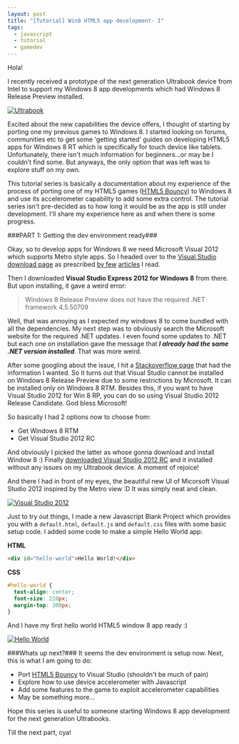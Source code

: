```yaml
---
layout: post
title: "[Tutorial] Win8 HTML5 app development- I"
tags:
  - javascript
  - tutorial
  - gamedev
---
```


Hola!

I recently received a prototype of the next generation Ultrabook device from Intel to support my Windows 8 app developments which had Windows 8 Release Preview installed.

[<img src="/images/ubook.jpg" alt="Ultrabook" title="Next-gen ultrabook" />](/images/ubook.png)

Excited about the new capabilities the device offers, I thought of starting by porting one my previous games to Windows 8. I started looking on forums, communities etc to get some 'getting started' guides on developing HTML5 apps for Windows 8 RT which is specifically for touch device like tablets. Unfortunately, there isn't much information for beginners...or may be I couldn't find some. But anyways, the only option that was left was to explore stuff on my own.

This tutorial series is basically a documentation about my experience of the process of porting one of my HTML5 games ([HTML5 Bouncy](https://github.com/chinchang/Bouncy_HTML5)) to Windows 8 and use its accelerometer capability to add some extra control.
The tutorial series isn't pre-decided as to how long it would be as the app is still under development. I'll share my experience here as and when there is some progress.

###PART 1: Getting the dev environment ready###

Okay, so to develop apps for Windows 8 we need Microsoft Visual 2012 which supports Metro style apps. So I headed over to the [Visual Studio download page](http://www.microsoft.com/visualstudio/eng/downloads) as prescribed [by few](http://software.intel.com/en-us/blogs/2012/07/13/getting-started-with-ultrabook-development) [articles](http://blogs.msdn.com/b/jennifer/archive/2012/06/19/developing-a-windows-8-metro-app-part-2-getting-started.aspx) I read.

Then I downloaded **Visual Studio Express 2012 for Windows 8** from there. But upon installing, it gave a weird error:

> Windows 8 Release Preview does not have the required .NET framework 4.5.50709

Well, that was annoying as I expected my windows 8 to come bundled with all the dependencies. My next step was to obviously search the Microsoft website for the required .NET updates. I even found some updates to .NET but each one on installation gave the message that **_I already had the same .NET version installed_**. That was more weird.

After some googling about the issue, I hit a [Stackoverflow page](http://stackoverflow.com/questions/12389297/unable-to-install-visual-studio-professional-2012-on-windows-8-cp-and-also-not-o) that had the information I wanted. So it turns out that Visual Studio cannot be installed on Windows 8 Release Preview due to some restrictions by Microsoft. It can be installed only on Windows 8 RTM. Besides this, if you want to have Visual Studio 2012 for Win 8 RP, you can do so using Visual Studio 2012 Release Candidate. God bless Microsoft!

So basically I had 2 options now to choose from:

- Get Windows 8 RTM
- Get Visual Studio 2012 RC

And obviously I picked the latter as whose gonna download and install Window 8 :) Finally [downloaded Visual Studio 2012 RC](http://www.microsoft.com/en-us/download/details.aspx?id=29915) and it installed without any issues on my Ultrabook device. A moment of rejoice!

And there I had in front of my eyes, the beautiful new UI of Micorsoft Visual Studio 2012 inspired by the Metro view :D It was simply neat and clean.

[<img src="/images/vs2012_start_screen.png" alt="Visual Studio 2012" title="Visual Studio 2012 start screen" />](/images/vs2012_start_screen.png)

Just to try out things, I made a new Javascript Blank Project which provides you with a <code>default.html</code>, <code>default.js</code> and <code>default.css</code> files with some basic setup code. I added some code to make a simple Hello World app:

**HTML**

```html
<div id="hello-world">Hello World!</div>
```

**CSS**

```css
#hello-world {
  text-align: center;
  font-size: 220px;
  margin-top: 300px;
}
```

And I have my first hello world HTML5 window 8 app ready :)

[<img src="/images/helloworld_win8.png" alt="Hello World" title="Hello World!" />](/images/helloworld_win8.png)

###Whats up next?###
It seems the dev environment is setup now. Next, this is what I am going to do:

- Port [HTML5 Bouncy](https://github.com/chinchang/Bouncy_HTML5) to Visual Studio (shouldn't be much of pain)
- Explore how to use device accelerometer with Javascript
- Add some features to the game to exploit accelerometer capabilities
- May be something more...

Hope this series is useful to someone starting Windows 8 app development for the next generation Ultrabooks.

Till the next part, cya!
